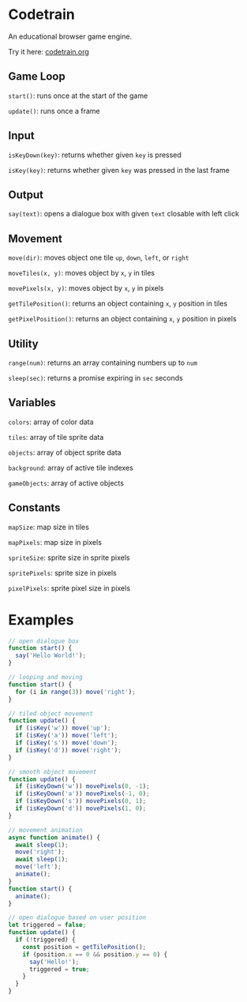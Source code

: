 # Codetrain

An educational browser game engine.

Try it here: [codetrain.org](https://codetrain.org)

## Game Loop

`start()`: runs once at the start of the game

`update()`: runs once a frame

## Input

`isKeyDown(key)`: returns whether given `key` is pressed

`isKey(key)`: returns whether given `key` was pressed in the last frame

## Output

`say(text)`: opens a dialogue box with given `text` closable with left click

## Movement

`move(dir)`: moves object one tile `up`, `down`, `left`, or `right`

`moveTiles(x, y)`: moves object by `x`, `y` in tiles

`movePixels(x, y)`: moves object by `x`, `y` in pixels

`getTilePosition()`: returns an object containing `x`, `y` position in tiles

`getPixelPosition()`: returns an object containing `x`, `y` position in pixels

## Utility

`range(num)`: returns an array containing numbers up to `num`

`sleep(sec)`: returns a promise expiring in `sec` seconds

## Variables

`colors`: array of color data

`tiles`: array of tile sprite data

`objects`: array of object sprite data

`background`: array of active tile indexes

`gameObjects`: array of active objects

## Constants

`mapSize`: map size in tiles

`mapPixels`: map size in pixels

`spriteSize`: sprite size in sprite pixels

`spritePixels`: sprite size in pixels

`pixelPixels`: sprite pixel size in pixels

# Examples

```js
// open dialogue box
function start() {
  say('Hello World!');
}
```

```js
// looping and moving
function start() {
  for (i in range(3)) move('right');
}
```

```js
// tiled object movement
function update() {
  if (isKey('w')) move('up');
  if (isKey('a')) move('left');
  if (isKey('s')) move('down');
  if (isKey('d')) move('right');
}
```

```js
// smooth object movement
function update() {
  if (isKeyDown('w')) movePixels(0, -1);
  if (isKeyDown('a')) movePixels(-1, 0);
  if (isKeyDown('s')) movePixels(0, 1);
  if (isKeyDown('d')) movePixels(1, 0);
}
```

```js
// movement animation
async function animate() {
  await sleep(1);
  move('right');
  await sleep(1);
  move('left');
  animate();
}
function start() {
  animate();
}
```

```js
// open dialogue based on user position
let triggered = false;
function update() {
  if (!triggered) {
    const position = getTilePosition();
    if (position.x == 0 && position.y == 0) {
      say('Hello!');
      triggered = true;
    }
  }
}
```
